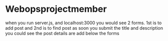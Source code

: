 # Webopsprojectmember

when you run server.js, and localhost:3000
you would see 2 forms.
1st is to add post and 2nd is to find post
as soon you submit the title and description you could see the post details are add below the forms
